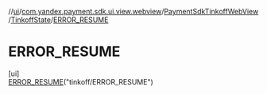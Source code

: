 //[ui](../../../../../index.md)/[com.yandex.payment.sdk.ui.view.webview](../../../index.md)/[PaymentSdkTinkoffWebView](../../index.md)/[TinkoffState](../index.md)/[ERROR_RESUME](index.md)

# ERROR_RESUME

[ui]\
[ERROR_RESUME](index.md)("tinkoff/ERROR_RESUME")
